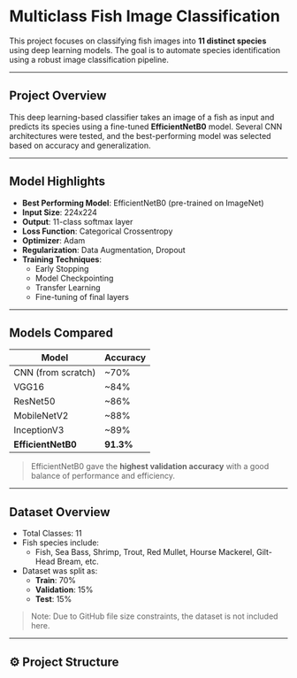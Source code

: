 #  Multiclass Fish Image Classification

This project focuses on classifying fish images into **11 distinct species** using deep learning models. The goal is to automate species identification using a robust image classification pipeline.

---

##  Project Overview

This deep learning-based classifier takes an image of a fish as input and predicts its species using a fine-tuned **EfficientNetB0** model. Several CNN architectures were tested, and the best-performing model was selected based on accuracy and generalization.

---

##  Model Highlights

- **Best Performing Model**: EfficientNetB0 (pre-trained on ImageNet)
- **Input Size**: 224x224
- **Output**: 11-class softmax layer
- **Loss Function**: Categorical Crossentropy
- **Optimizer**: Adam
- **Regularization**: Data Augmentation, Dropout
- **Training Techniques**:
  - Early Stopping
  - Model Checkpointing
  - Transfer Learning
  - Fine-tuning of final layers

---

##  Models Compared

| Model           | Accuracy |
|----------------|----------|
| CNN (from scratch)     | ~70%     |
| VGG16           | ~84%     |
| ResNet50        | ~86%     |
| MobileNetV2     | ~88%     |
| InceptionV3     | ~89%     |
| **EfficientNetB0** | **91.3%** |

> EfficientNetB0 gave the **highest validation accuracy** with a good balance of performance and efficiency.

---

##  Dataset Overview

- Total Classes: 11
- Fish species include:
  - Fish, Sea Bass, Shrimp, Trout, Red Mullet, Hourse Mackerel, Gilt-Head Bream, etc.
- Dataset was split as:
  - **Train**: 70%
  - **Validation**: 15%
  - **Test**: 15%

> Note: Due to GitHub file size constraints, the dataset is not included here.

---

## ⚙️ Project Structure


